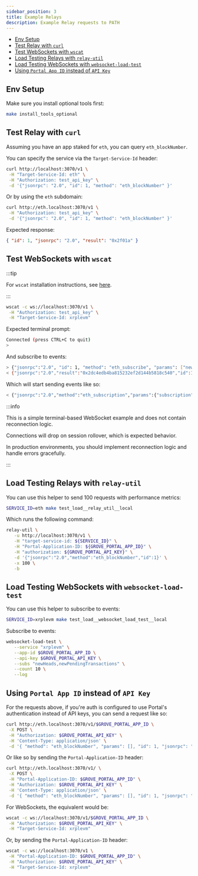 ```yaml
---
sidebar_position: 3
title: Example Relays
description: Example Relay requests to PATH
---
```


- [Env Setup](#env-setup)
- [Test Relay with `curl`](#test-relay-with-curl)
- [Test WebSockets with `wscat`](#test-websockets-with-wscat)
- [Load Testing Relays with `relay-util`](#load-testing-relays-with-relay-util)
- [Load Testing WebSockets with `websocket-load-test`](#load-testing-websockets-with-websocket-load-test)
- [Using `Portal App ID` instead of `API Key`](#using-portal-app-id-instead-of-api-key)

## Env Setup

Make sure you install optional tools first:

```bash
make install_tools_optional
```

## Test Relay with `curl`

Assuming you have an app staked for `eth`, you can query `eth_blockNumber`.

You can specify the service via the `Target-Service-Id` header:

```bash
curl http://localhost:3070/v1 \
 -H "Target-Service-Id: eth" \
 -H "Authorization: test_api_key" \
 -d '{"jsonrpc": "2.0", "id": 1, "method": "eth_blockNumber" }'
```

Or by using the `eth` subdomain:

```bash
curl http://eth.localhost:3070/v1 \
 -H "Authorization: test_api_key" \
 -d '{"jsonrpc": "2.0", "id": 1, "method": "eth_blockNumber" }'
```

Expected response:

```json
{ "id": 1, "jsonrpc": "2.0", "result": "0x2f01a" }
```

## Test WebSockets with `wscat`

:::tip

For `wscat` installation instructions, see [here](https://github.com/ArtiomL/wscat?tab=readme-ov-file#installation).

:::

```bash
wscat -c ws://localhost:3070/v1 \
 -H "Authorization: test_api_key" \
 -H "Target-Service-Id: xrplevm"
```

Expected terminal prompt:

```bash
Connected (press CTRL+C to quit)
>
```

And subscribe to events:

```bash
> {"jsonrpc":"2.0", "id": 1, "method": "eth_subscribe", "params": ["newHeads"]}
< {"jsonrpc":"2.0","result":"0x2dc4edb4ba815232ef2d144b5818c540","id":1}
```

Which will start sending events like so:

```bash
< {"jsonrpc":"2.0","method":"eth_subscription","params":{"subscription":"0x2dc4edb4ba815232ef2d144b5818c540","result":{"parentHash":"0xaf1ebef9181d53a61a05b328646e747b5100eaa7ea301e21f2b5b1772beda053", ...
```

:::info

This is a simple terminal-based WebSocket example and does not contain reconnection logic.

Connections will drop on session rollover, which is expected behavior.

In production environments, you should implement reconnection logic and handle errors gracefully.

:::

## Load Testing Relays with `relay-util`

You can use this helper to send 100 requests with performance metrics:

```bash
SERVICE_ID=eth make test_load__relay_util__local
```

Which runs the following command:

```bash
relay-util \
   -u http://localhost:3070/v1 \
   -H "target-service-id: ${SERVICE_ID}" \
   -H "Portal-Application-ID: ${GROVE_PORTAL_APP_ID}" \
   -H "authorization: ${GROVE_PORTAL_API_KEY}" \
   -d '{"jsonrpc":"2.0","method":"eth_blockNumber","id":1}' \
   -x 100 \
   -b
```

## Load Testing WebSockets with `websocket-load-test`

You can use this helper to subscribe to events:

```bash
SERVICE_ID=xrplevm make test_load__websocket_load_test__local
```

Subscribe to events:

```bash
websocket-load-test \
   --service "xrplevm" \
   --app-id $GROVE_PORTAL_APP_ID \
   --api-key $GROVE_PORTAL_API_KEY \
   --subs "newHeads,newPendingTransactions" \
   --count 10 \
   --log
```

## Using `Portal App ID` instead of `API Key`

For the requests above, if you're auth is configured to use Portal's authentication
instead of API keys, you can send a request like so:

```bash
curl http://eth.localhost:3070/v1/$GROVE_PORTAL_APP_ID \
 -X POST \
 -H "Authorization: $GROVE_PORTAL_API_KEY" \
 -H 'Content-Type: application/json' \
 -d '{ "method": "eth_blockNumber", "params": [], "id": 1, "jsonrpc": "2.0" }'
```

Or like so by sending the `Portal-Application-ID` header:

```bash
curl http://eth.localhost:3070/v1/ \
 -X POST \
 -H "Portal-Application-ID: $GROVE_PORTAL_APP_ID" \
 -H "Authorization: $GROVE_PORTAL_API_KEY" \
 -H 'Content-Type: application/json' \
 -d '{ "method": "eth_blockNumber", "params": [], "id": 1, "jsonrpc": "2.0" }'
```

For WebSockets, the equivalent would be:

```bash
wscat -c ws://localhost:3070/v1/$GROVE_PORTAL_APP_ID \
 -H "Authorization: $GROVE_PORTAL_API_KEY" \
 -H "Target-Service-Id: xrplevm"
```

Or, by sending the `Portal-Application-ID` header:

```bash
wscat -c ws://localhost:3070/v1 \
 -H "Portal-Application-ID: $GROVE_PORTAL_APP_ID" \
 -H "Authorization: $GROVE_PORTAL_API_KEY" \
 -H "Target-Service-Id: xrplevm"
```
